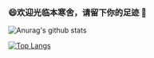 ### 😄欢迎光临本寒舍，请留下你的足迹 👋

<!--
**jackchen0120/jackchen0120** is a ✨ _special_ ✨ repository because its `README.md` (this file) appears on your GitHub profile.

Here are some ideas to get you started:

- 🔭 I’m currently working on ...
- 🌱 I’m currently learning ...
- 👯 I’m looking to collaborate on ...
- 🤔 I’m looking for help with ...
- 💬 Ask me about ...
- 📫 How to reach me: ...
- 😄 Pronouns: ...
- ⚡ Fun fact: ...
-->

![Anurag's github stats](https://github-readme-stats.vercel.app/api?username=jackchen0120&theme=algolia&show_icons=true&hide=contribs,prs)

[![Top Langs](https://github-readme-stats.vercel.app/api/top-langs/?username=jackchen0120&layout=compact)](https://juejin.cn/user/1714893872433928)


<!--<article class="markdown-body entry-content container-lg" itemprop="text"><table>
<thead>
<tr>
<th>吃瓜都吃到我这里来啦！</th>
<th>打家劫舍哪家强？</th>
<th>神奇的递归</th>
</tr>
</thead>
<tbody>
<tr>
<td><img src="https://camo.githubusercontent.com/1ba6080d3a5e4783803404399e9deebb67c9ff0d/68747470733a2f2f6d65646961332e67697068792e636f6d2f6d656469612f55317971774c674c385a514b467536744d6e2f67697068792e676966" data-canonical-src="https://media3.giphy.com/media/U1yqwLgL8ZQKFu6tMn/giphy.gif" style="max-width:100%;"></td>
<td><img src="https://camo.githubusercontent.com/0d11f1e43d6413fdfb407636b9c9ec9535b8c34d/68747470733a2f2f73312e617831782e636f6d2f323032302f30372f31362f55424f3856782e706e67" data-canonical-src="https://s1.ax1x.com/2020/07/16/UBO8Vx.png" style="max-width:100%;"></td>
<td><img src="https://camo.githubusercontent.com/125179cc6810a3f05051ba6bec90387186f9b5af/68747470733a2f2f73312e617831782e636f6d2f323032302f30372f31362f55424f74504f2e706e67" data-canonical-src="https://s1.ax1x.com/2020/07/16/UBOtPO.png" style="max-width:100%;"></td>
</tr>
</tbody>
</table>
</article>-->
